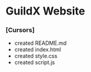 # GuildX Website

### [Cursors]
- created README.md
- created index.html
- created style.css
- created script.js
